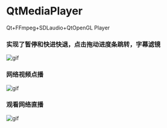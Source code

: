 # QtMediaPlayer
Qt+FFmpeg+SDLaudio+QtOpenGL Player

### 实现了暂停和快进快退，点击拖动进度条跳转，字幕滤镜
![gif](https://github.com/kun595/QtMediaPlayer/main/demo/seek.gif)

### 网络视频点播
![gif](https://github.com/kun595/QtMediaPlayer/main/demo/vod.gif)

### 观看网络直播
![gif](https://github.com/kun595/QtMediaPlayer/main/demo/live.gif)